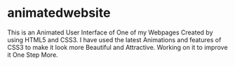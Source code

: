 # animatedwebsite

This is an Animated User Interface of One of my Webpages Created by using HTML5 and CSS3.
I have used the latest Animations and features of CSS3 to make it look more Beautiful and Attractive.
Working on it to improve it One Step More.
